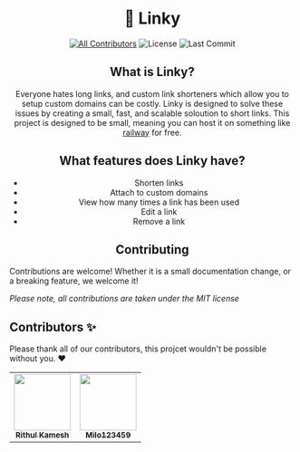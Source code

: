 <h1 align='center'>🔗 Linky</h1>

<div align='center'> 

[![All Contributors](https://img.shields.io/badge/all_contributors-2-orange.svg?style=for-the-badge)](#contributors-)
![License](https://img.shields.io/github/license/rithulkamesh/linky?label=License&style=for-the-badge)
![Last Commit](https://img.shields.io/github/last-commit/rithulkamesh/linky?label=Last%20Commit&style=for-the-badge)

<div align='center'>  

## What is Linky?

Everyone hates long links, and custom link shorteners which allow you to setup custom domains can be costly. Linky is designed to solve these issues by creating a small, fast, and scalable soloution to short links. This project is designed to be small, meaning you can host it on something like [railway](https://railway.app) for free.

<div align='center'>  

## What features does Linky have?

- Shorten links
- Attach to custom domains
- View how many times a link has been used
- Edit a link
- Remove a link

<div align='center'>  

## Contributing

<div align='left'>

Contributions are welcome! Whether it is a small documentation change, or a breaking feature, we welcome it! 

*Please note, all contributions are taken under the MIT license*

## Contributors ✨

Please thank all of our contributors, this projcet wouldn't be possible without you. ♥

<div align="center">
<table>
  <tr>
    <td align="center"><a href="http://rithulk.me"><img src="https://polywork-production.imgix.net/bdw6h3awciwfje5y2939rzvjc3c4?ixlib=rails-4.2.0&w=128&h=128&fit=crop&auto=format" width="100px;" alt=""/><br /><sub><b>Rithul Kamesh</b></sub></a><br /></td>
        <td align="center"><a href="http://github.com/Milo123459"><img src="https://avatars.githubusercontent.com/u/50248166?v=4" width="100px;" alt=""/><br /><sub><b>Milo123459</b></sub></a><br /></td>
    </tr>
</table>
</div>